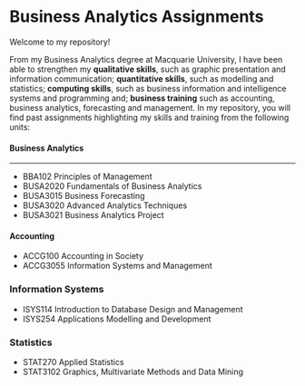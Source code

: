 # Business Analytics Assignments
Welcome to my repository!

From my Business Analytics degree at Macquarie University, I have been able to strengthen my **qualitative skills**, such as graphic presentation and information communication; **quantitative skills**, such as modelling and statistics; **computing skills**, such as business information and intelligence systems and programming and; **business training** such as accounting, business analytics, forecasting and management. In my repository, you will find past assignments highlighting my skills and training from the following units:

#### Business Analytics
---
- BBA102 Principles of Management
- BUSA2020 Fundamentals of Business Analytics
- BUSA3015 Business Forecasting
- BUSA3020 Advanced Analytics Techniques
- BUSA3021 Business Analytics Project 

#### Accounting
- ACCG100 Accounting in Society 
- ACCG3055 Information Systems and Management

### Information Systems
- ISYS114 Introduction to Database Design and Management 
- ISYS254 Applications Modelling and Development 

### Statistics
- STAT270 Applied Statistics
- STAT3102 Graphics, Multivariate Methods and Data Mining

